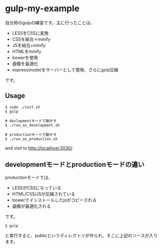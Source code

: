 # gulp-my-example

自分用のgulpの練習です。主に行ったことは、

- LESSをCSSに変換
- CSSを結合＋minify
- JSを結合+minify
- HTMLをminify
- bowerを使用
- 画像を最適化
- express(node)をサーバーとして使用、さらにgzip圧縮

です。

## Usage

~~~
$ sudo ./init.sh
$ gulp

# devlopmentモードで動かす
$ ./run_as_development.sh

# productionモードで動かす
$ ./run_as_production.sh
~~~

and visit to [http://localhost:3030/](http://localhost:3030/).

## developmentモードとproductionモードの違い

productionモードでは、

- LESSがCSSになっている
- HTML/CSS/JSが圧縮されている
- bowerでインストールしたjsがコピーされる
- 画像が最適化される

です。

~~~
$ gulp
~~~

と実行すると、publicというディレクトリが作られ、そこに上記のソースが入ります。
